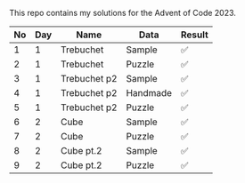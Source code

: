 This repo contains my solutions for the Advent of Code 2023.

| No  | Day | Name         | Data     | Result |
| --- | --- | ------------ | -------- | ------ |
| 1   | 1   | Trebuchet    | Sample   | ✅     |
| 2   | 1   | Trebuchet    | Puzzle   | ✅     |
| 3   | 1   | Trebuchet p2 | Sample   | ✅     |
| 4   | 1   | Trebuchet p2 | Handmade | ✅     |
| 5   | 1   | Trebuchet p2 | Puzzle   | ✅     |
| 6   | 2   | Cube         | Sample   | ✅     |
| 7   | 2   | Cube         | Puzzle   | ✅     |
| 8   | 2   | Cube pt.2    | Sample   | ✅     |
| 9   | 2   | Cube pt.2    | Puzzle   | ✅     |
